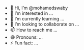 - 👋 Hi, I’m @mohamedswaby
- 👀 I’m interested in ...
- 🌱 I’m currently learning ...
- 💞️ I’m looking to collaborate on ...
- 📫 How to reach me ...
- 😄 Pronouns: ...
- ⚡ Fun fact: ...

<!---
mohamedswaby/mohamedswaby is a ✨ special ✨ repository because its `README.md` (this file) appears on your GitHub profile.
You can click the Preview link to take a look at your changes.
--->
